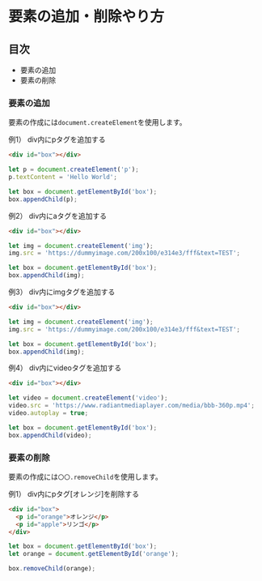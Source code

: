 # 要素の追加・削除やり方

## 目次
- 要素の追加
- 要素の削除

### 要素の追加
要素の作成には```document.createElement```を使用します。

例1）
div内にpタグを追加する

```HTML
<div id="box"></div>
```

```JavaScript
let p = document.createElement('p');
p.textContent = 'Hello World';

let box = document.getElementById('box');
box.appendChild(p);
```

例2）
div内にaタグを追加する

```HTML
<div id="box"></div>
```

```JavaScript
let img = document.createElement('img');
img.src = 'https://dummyimage.com/200x100/e314e3/fff&text=TEST';

let box = document.getElementById('box');
box.appendChild(img);
```

例3）
div内にimgタグを追加する

```HTML
<div id="box"></div>
```

```JavaScript
let img = document.createElement('img');
img.src = 'https://dummyimage.com/200x100/e314e3/fff&text=TEST';

let box = document.getElementById('box');
box.appendChild(img);
```

例4）
div内にvideoタグを追加する

```HTML
<div id="box"></div>
```

```JavaScript
let video = document.createElement('video');
video.src = 'https://www.radiantmediaplayer.com/media/bbb-360p.mp4';
video.autoplay = true;

let box = document.getElementById('box');
box.appendChild(video);
```

### 要素の削除
要素の作成には```〇〇.removeChild```を使用します。

例1）
div内にpタグ[オレンジ]を削除する

```HTML
<div id="box">
  <p id="orange">オレンジ</p>
  <p id="apple">リンゴ</p>
</div>
```

```JavaScript
let box = document.getElementById('box');
let orange = document.getElementById('orange');

box.removeChild(orange);
```
